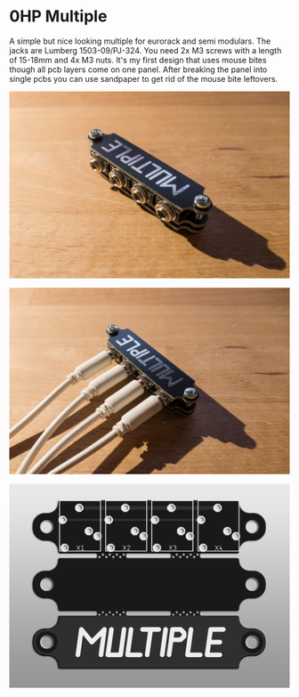 # 0HP Multiple

A simple but nice looking multiple for eurorack and semi modulars. The jacks are Lumberg 1503-09/PJ-324. You need 2x M3 screws with a length of 15-18mm and 4x M3 nuts.
It's my first design that uses mouse bites though all pcb layers come on one panel. 
After breaking the panel into single pcbs you can use sandpaper to get rid of the mouse bite leftovers.

![example build](https://github.com/diysynth/EURORACK-MODULES/blob/main/0HP%20STUFF/0HP%20MULTIPLE/0hpMulti1.jpg)

![example build](https://github.com/diysynth/EURORACK-MODULES/blob/main/0HP%20STUFF/0HP%20MULTIPLE/0hpMulti2.jpg)

![render](https://github.com/diysynth/EURORACK-MODULES/blob/main/0HP%20STUFF/0HP%20MULTIPLE/multiPanel.png)
